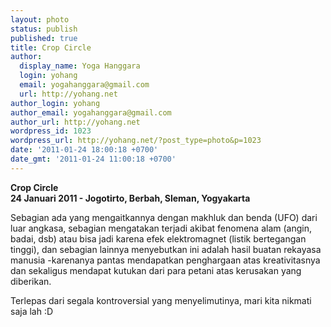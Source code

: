 ```yaml
---
layout: photo
status: publish
published: true
title: Crop Circle
author:
  display_name: Yoga Hanggara
  login: yohang
  email: yogahanggara@gmail.com
  url: http://yohang.net
author_login: yohang
author_email: yogahanggara@gmail.com
author_url: http://yohang.net
wordpress_id: 1023
wordpress_url: http://yohang.net/?post_type=photo&p=1023
date: '2011-01-24 18:00:18 +0700'
date_gmt: '2011-01-24 11:00:18 +0700'
---
```

**Crop Circle  
24 Januari 2011 - Jogotirto, Berbah, Sleman, Yogyakarta**

Sebagian ada yang mengaitkannya dengan makhluk dan benda (UFO) dari luar angkasa, sebagian mengatakan terjadi akibat fenomena alam (angin, badai, dsb) atau bisa jadi karena efek elektromagnet (listik bertegangan tinggi), dan sebagian lainnya menyebutkan ini adalah hasil buatan rekayasa manusia -karenanya pantas mendapatkan penghargaan atas kreativitasnya dan sekaligus mendapat kutukan dari para petani atas kerusakan yang diberikan.

Terlepas dari segala kontroversial yang menyelimutinya, mari kita nikmati saja lah :D

